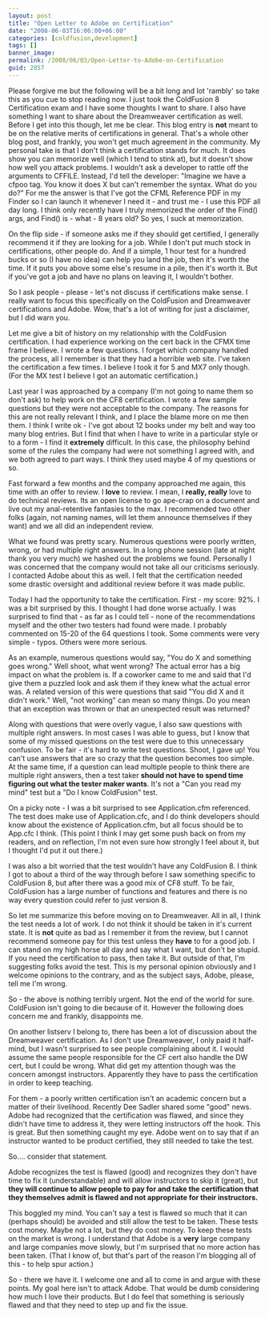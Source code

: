 ```yaml
---
layout: post
title: "Open Letter to Adobe on Certification"
date: "2008-06-03T16:06:00+06:00"
categories: [coldfusion,development]
tags: []
banner_image: 
permalink: /2008/06/03/Open-Letter-to-Adobe-on-Certification
guid: 2857
---
```


Please forgive me but the following will be a bit long and lot 'rambly' so take this as you cue to stop reading now. I just took the ColdFusion 8 Certification exam and I have some thoughts I want to share. I also have something I want to share about the Dreamweaver certification as well. Before I get into this though, let me be clear. This blog entry is <b>not</b> meant to be on the relative merits of certifications in general. That's a whole other blog post, and frankly, you won't get much agreement in the community. My personal take is that I don't think a certification stands for much. It does show you can memorize well (which I tend to stink at), but it doesn't show how well you attack problems. I wouldn't ask a developer to rattle off the arguments to CFFILE. Instead, I'd tell the developer: "Imagine we have a cfpoo tag. You know it does X but can't remember the syntax. What do you do?" For me the answer is that I've got the CFML Reference PDF in my Finder so I can launch it whenever I need it - and trust me - I use this PDF all day long. I think only recently have I truly memorized the order of the Find() args, and Find() is - what - 8 years old? So yes, I suck at memorization.
<!--more-->
On the flip side - if someone asks me if they should get certified, I generally recommend it if they are looking for a job. While I don't put much stock in certifications, other people do. And if a simple, 1 hour test for a hundred bucks or so (I have no idea) can help you land the job, then it's worth the time. If it puts you above some else's resume in a pile, then it's worth it. But if you've got a job and have no plans on leaving it, I wouldn't bother. 

So I ask people - please - let's not discuss if certifications make sense. I really want to focus this specifically on the ColdFusion and Dreamweaver certifications and Adobe. Wow, that's a lot of writing for just a disclaimer, but I did warn you.

Let me give a bit of history on my relationship with the ColdFusion certification. I had experience working on the cert back in the CFMX time frame I believe. I wrote a few questions. I forget which company handled the process, all I remember is that they had a horrible web site. I've taken the certification a few times. I believe I took it for 5 and MX7 only though. (For the MX test I believe I got an automatic certification.)

Last year I was approached by a company (I'm not going to name them so don't ask) to help work on the CF8 certification. I wrote a few sample questions but they were not acceptable to the company. The reasons for this are not really relevant I think, and I place the blame more on me then them. I think I write ok - I've got about 12 books under my belt and way too many blog entries. But I find that when I have to write in a particular style or to a form - I find it <b>extremely</b> difficult. In this case, the philosophy behind some of the rules the company had were not something I agreed with, and we both agreed to part ways. I think they used maybe 4 of my questions or so.

Fast forward a few months and the company approached me again, this time with an offer to review. I <b>love</b> to review. I mean, I <b>really, really</b> love to do technical reviews. Its an open license to go ape-crap on a document and live out my anal-retentive fantasies to the max. I recommended two other folks (again, not naming names, will let them announce themselves if they want) and we all did an independent review.  

What we found was pretty scary. Numerous questions were poorly written, wrong, or had multiple right answers. In a long phone session (late at night thank you very much) we hashed out the problems we found. Personally I was concerned that the company would not take all our criticisms seriously. I contacted Adobe about this as well. I felt that the certification needed some drastic oversight and additional review before it was made public.

Today I had the opportunity to take the certification. First - my score: 92%. I was a bit surprised by this. I thought I had done worse actually. I was surprised to find that - as far as I could tell - none of the recommendations myself and the other two testers had found were made. I probably commented on 15-20 of the 64 questions I took. Some comments were very simple - typos. Others were more serious.

As an example, numerous questions would say, "You do X and something goes wrong." Well shoot, what went wrong? The actual error has a big impact on what the problem is. If a coworker came to me and said that I'd give them a puzzled look and ask them if they knew what the actual error was. A related version of this were questions that said "You did X and it didn't work." Well, "not working" can mean so many things. Do you mean that an exception was thrown or that an unexpected result was returned?

Along with questions that were overly vague, I also saw questions with multiple right answers. In most cases I was able to guess, but I know that some of my missed questions on the test were due to this unnecessary confusion. To be fair - it's hard to write test questions. Shoot, I gave up! You can't use answers that are so crazy that the question becomes too simple. At the same time, if a question can lead multiple people to think there are multiple right answers, then a test taker <b>should not have to spend time figuring out what the tester maker wants</b>. It's not a "Can you read my mind" test but a "Do I know ColdFusion" test.

On a picky note - I was a bit surprised to see Application.cfm referenced. The test does make use of Application.cfc, and I do think developers should know about the existence of Application.cfm, but all focus should be to App.cfc I think. (This point I think I may get some push back on from my readers, and on reflection, I'm not even sure how strongly I feel about it, but I thought I'd put it out there.)

I was also a bit worried that the test wouldn't have any ColdFusion 8. I think I got to about a third of the way through before I saw something specific to ColdFusion 8, but after there was a good mix of CF8 stuff. To be fair, ColdFusion has a large number of functions and features and there is no way every question could refer to just version 8.

So let me summarize this before moving on to Dreamweaver. All in all, I think the test needs a lot of work. I do not think it should be taken in it's current state. It is <b>not</b> quite as bad as I remember it from the review, but I cannot recommend someone pay for this test unless they <b>have</b> to for a good job. I can stand on my high horse all day and say what I want, but don't be stupid. If you need the certification to pass, then take it. But outside of that, I'm suggesting folks avoid the test. This is my personal opinion obviously and I welcome opinions to the contrary, and as the subject says, Adobe, please, tell me I'm wrong.

So - the above is nothing terribly urgent. Not the end of the world for sure. ColdFusion isn't going to die because of it. However the following does concern me and frankly, disappoints me. 

On another listserv I belong to, there has been a lot of discussion about the Dreamweaver certification. As I don't use Dreamweaver, I only paid it half-mind, but I wasn't surprised to see people complaining about it. I would assume the same people responsible for the CF cert also handle the DW cert, but I could be wrong. What did get my attention though was the concern amongst instructors. Apparently they have to pass the certification in order to keep teaching. 

For them - a poorly written certification isn't an academic concern but a matter of their livelihood. Recently Dee Sadler shared some "good" news. Adobe had recognized that the certification was flawed, and since they didn't have time to address it, they were letting instructors off the hook. This is great. But then something caught my eye. Adobe went on to say that if an instructor wanted to be product certified, they still needed to take the test.

So.... consider that statement. 

Adobe recognizes the test is flawed (good) and recognizes they don't have time to fix it (understandable) and will allow instructors to skip it (great), but <b>they will continue to allow people to pay for and take the certification that they themselves admit is flawed and not appropriate for their instructors.</b> 

This boggled my mind. You can't say a test is flawed so much that it can (perhaps should) be avoided and still allow the test to be taken. These tests cost money. Maybe not a lot, but they do cost money. To keep these tests on the market is wrong. I understand that Adobe is a <b>very</b> large company and large companies move slowly, but I'm surprised that no more action has been taken. (That I know of, but that's part of the reason I'm blogging all of this - to help spur action.) 

So - there we have it. I welcome one and all to come in and argue with these points. My goal here isn't to attack Adobe. That would be dumb considering how much I love their products. But I do feel that something is seriously flawed and that they need to step up and fix the issue.